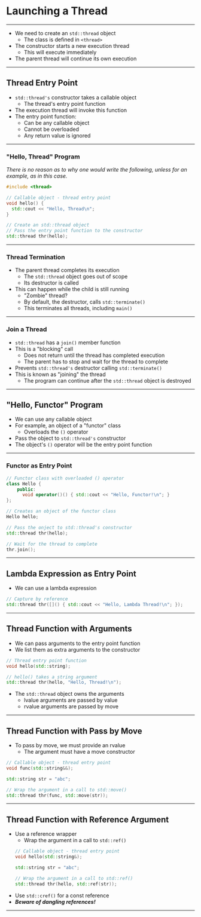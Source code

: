 # Launching a Thread

---

- We need to create an `std::thread` object
  - The class is defined in `<thread>`
- The constructor starts a new execution thread
  - This will execute immediately
- The parent thread will continue its own execution

---

## Thread Entry Point

- `std::thread's` constructor takes a callable object
  - The thread's entry point function
- The execution thread will invoke this function
- The entry point function:
  - Can be any callable object
  - Cannot be overloaded
  - Any return value is ignored

---

### "Hello, Thread" Program

_There is no reason as to why one would write the following, unless for an example, as in this case._
```c++
#include <thread>

// Callable object - thread entry point
void hello() {
  std::cout << "Hello, Thread\n";
}

// Create an std::thread object
// Pass the entry point function to the constructor
std::thread thr(hello);
```

---

### Thread Termination

- The parent thread completes its execution
  - The `std::thread` object goes out of scope
  - Its destructor is called
- This can happen while the child is still running
  - "Zombie" thread?
  - By default, the destructor, calls `std::terminate()`
  - This terminates all threads, including `main()`

---

### Join a Thread

- `std::thread` has a `join()` member function
- This is a "blocking" call
  - Does not return until the thread has completed execution
  - The parent has to stop and wait for the thread to complete
- Prevents `std::thread's` destructor calling `std::terminate()`
- This is known as "joining" the thread
  - The program can continue after the `std::thread` object is destroyed

---

## "Hello, Functor" Program

- We can use any callable object
- For example, an object of a "functor" class
  - Overloads the `()` operator
- Pass the object to `std::thread's` constructor
- The object's `()` operator will be the entry point function

---

### Functor as Entry Point

```c++
// Functor class with overloaded () operator
class Hello {
    public:
      void operator()() { std::cout << "Hello, Functor!\n"; }
};

// Creates an object of the functor class
Hello hello;

// Pass the onject to std::thread's constructor
std::thread thr(hello);

// Wait for the thread to complete
thr.join();
```

---

## Lambda Expression as Entry Point

- We can use a lambda expression
```c++
// Capture by reference
std::thread thr([]() { std::cout << "Hello, Lambda Thread!\n"; });
```

---

## Thread Function with Arguments

- We can pass arguments to the entry point function
- We list them as extra arguments to the constructor
```c++
// Thread entry point function
void hello(std::string);

// hello() takes a string argument
std::thread thr(hello, "Hello, Thread!\n");
```
- The `std::thread` object owns the arguments
  - lvalue arguments are passed by value
  - rvalue arguments are passed by move

--- 

## Thread Function with Pass by Move

- To pass by move, we must provide an rvalue
  - The argument must have a move constructor
```c++
// Callable object - thread entry point
void func(std::string&&);

std::string str = "abc";

// Wrap the argument in a call to std::move()
std::thread thr(func, std::move(str));
```

---

## Thread Function with Reference Argument

- Use a reference wrapper
  - Wrap the argument in a call to `std::ref()`
  ```c++
  // Callable object - thread entry point
  void hello(std::string&);
  
  std::string str = "abc";
  
  // Wrap the argument in a call to std::ref()
  std::thread thr(hello, std::ref(str)); 
  ```
- Use `std::cref()` for a const reference
- _**Beware of dangling references!**_

---
